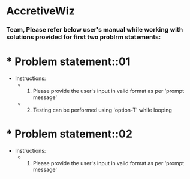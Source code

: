 # AccretiveWiz
### Team, Please refer below user's manual while working with solutions provided for first two problrm statements:
# * Problem statement::01
* Instructions:
  * 1. Please provide the user's input in valid format as per 'prompt message'
  * 2. Testing can be performed using 'option-T' while looping
  
# * Problem statement::02
* Instructions:
  * 1. Please provide the user's input in valid format as per 'prompt message'
